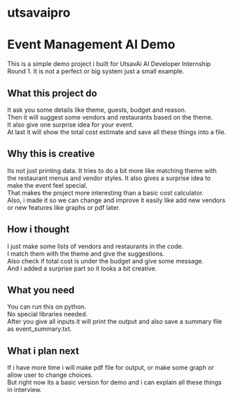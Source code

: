 # utsavaipro
# Event Management AI Demo

This is a simple demo project i built for UtsavAi AI Developer Internship Round 1. It is not a perfect or big system just a small example.

## What this project do
It ask you some details like theme, guests, budget and reason.  
Then it will suggest some vendors and restaurants based on the theme.  
It also give one surprise idea for your event.  
At last it will show the total cost estimate and save all these things into a file.

## Why this is creative
Its not just printing data. It tries to do a bit more like matching theme with the restaurant menus and vendor styles. It also gives a surprise idea to make the event feel special.  
That makes the project more interesting than a basic cost calculator.  
Also, i made it so we can change and improve it easily like add new vendors or new features like graphs or pdf later.

## How i thought
I just make some lists of vendors and restaurants in the code.  
I match them with the theme and give the suggestions.  
Also check if total cost is under the budget and give some message.  
And i added a surprise part so it looks a bit creative.

## What you need
You can run this on python.  
No special libraries needed.  
After you give all inputs it will print the output and also save a summary file as event_summary.txt.

## What i plan next
If i have more time i will make pdf file for output, or make some graph or allow user to change choices.  
But right now its a basic version for demo and i can explain all these things in interview.

